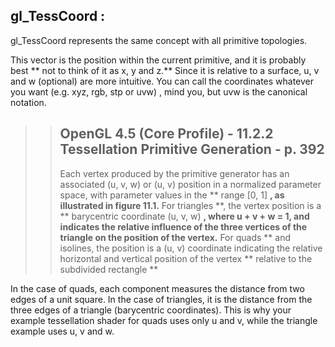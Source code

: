 ## gl_TessCoord :  
gl_TessCoord represents the same concept with all primitive topologies.

This vector is the position within the current primitive, and it is probably best ** not to think of it as x, y and z.** Since it is relative to a surface, u, v and w (optional) are more intuitive. You can call the coordinates whatever you want (e.g. xyz, rgb, stp or uvw) , mind you, but uvw is the canonical notation.  
> 
>> ## OpenGL 4.5 (Core Profile) - 11.2.2 Tessellation Primitive Generation - p. 392<br> 
>>Each vertex produced by the primitive generator has an associated (u, v, w) or (u, v) position in a normalized parameter space, with parameter values in the ** range [0, 1] **, as illustrated in figure 11.1.** For triangles **, the vertex position is a ** barycentric coordinate (u, v, w) **, where u + v + w = 1, and indicates the relative influence of the three vertices of the triangle on the position of the vertex.** For quads ** and isolines, the position is a (u, v) coordinate indicating the relative horizontal and vertical position of the vertex ** relative to the subdivided rectangle **
>
In the case of quads, each component measures the distance from two edges of a unit square. In the case of triangles, it is the distance from the three edges of a triangle (barycentric coordinates). This is why your example tessellation shader for quads uses only u and v, while the triangle example uses u, v and w.
